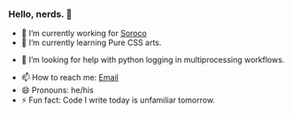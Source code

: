 ### Hello, nerds. 👋

- 🔭 I’m currently working for [Soroco](www.soroco.com/)
- 🌱 I’m currently learning Pure CSS arts.
<!-- - 👯 I’m looking to collaborate on ... -->
- 🤔 I’m looking for help with python logging in multiprocessing workflows.
<!-- - 💬 Ask me about ... -->
- 📫 How to reach me: [Email](mailto:shivamxav@gmail.com)
- 😄 Pronouns: he/his
- ⚡ Fun fact: Code I write today is unfamiliar tomorrow.
